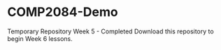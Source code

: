 # COMP2084-Demo
Temporary Repository
Week 5 - Completed
Download this repository to begin Week 6 lessons.
